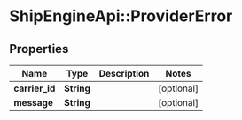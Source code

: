 # ShipEngineApi::ProviderError

## Properties
Name | Type | Description | Notes
------------ | ------------- | ------------- | -------------
**carrier_id** | **String** |  | [optional] 
**message** | **String** |  | [optional] 


